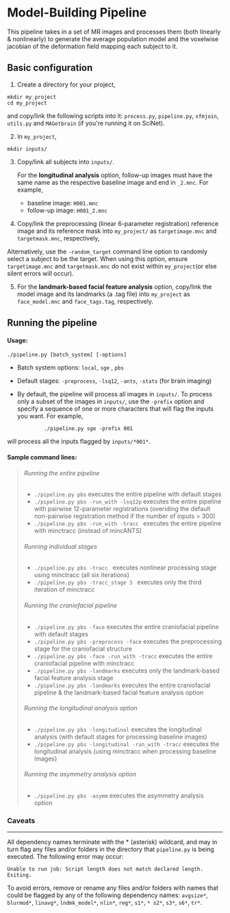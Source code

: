 Model-Building Pipeline
================================
This pipeline takes in a set of MR images and processes them (both linearly & nonlinearly) to generate the average 
population model and the voxelwise jacobian of the deformation field mapping each subject to it.

Basic configuration  
-------------------------
1. Create a directory for your project,
```
mkdir my_project
cd my_project
```
   and copy/link the following scripts into it: 
   `process.py`, `pipeline.py`, `xfmjoin`, `utils.py` and `MAGetbrain` (if you're running it on SciNet).

2. In `my_project`, 
```
mkdir inputs/
```

3. Copy/link all subjects into `inputs/`. 
   
   For the **longitudinal analysis** option, follow-up images must have the same name as the respective baseline image and end in `_2.mnc`. For example, 
    * baseline image:  `H001.mnc`
    * follow-up image: `H001_2.mnc`		

4. Copy/link the preprocessing (linear 6-parameter registration) reference image and its reference mask into               `my_project/` as `targetimage.mnc` and `targetmask.mnc`, respectively,

  Alternatively, use the `-random_target` command line option to randomly select a subject to be the target. When using this option, ensure `targetimage.mnc` and `targetmask.mnc` do not exist within `my_project`(or else silent errors will occur).

5. For the **landmark-based facial feature analysis** option, copy/link the model image and its landmarks (a .tag file) into `my_project` as `face_model.mnc` and `face_tags.tag`, respectively.


Running the pipeline 
-------------------------
#### Usage: 
```
./pipeline.py [batch_system] [-options]
```
 * Batch system options: `local`, `sge` , `pbs`

 * Default stages: `-preprocess`, `-lsq12`, `-ants`, `-stats` (for brain imaging)

 * By default, the pipeline will process all images in `inputs/`. To process only a subset of the images in `inputs/`, use the `-prefix` option and specify a sequence of one or more characters that will flag the inputs you want. For example,
```
            ./pipeline.py sge -prefix 001  
```

 will process all the inputs flagged by `inputs/*001*`.



#### Sample command lines:

> ###### Running the entire pipeline 
> * `./pipeline.py pbs` executes the entire pipeline with default stages
> * `./pipeline.py pbs -run_with -lsq12p` executes the entire pipeline with pairwise 12-parameter registrations          (overiding the default non-pairwise registration method if the number of inputs > 300)
> *  `./pipeline.py pbs -run_with -tracc ` executes the entire pipeline with minctracc (instead of mincANTS)
>
>###### Running individual stages
> * `./pipeline.py pbs -tracc ` executes nonlinear processing stage using minctracc (all six iterations) 
> * `./pipeline.py pbs -tracc_stage 3 ` executes only the third iteration of minctracc
>
>###### Running the craniofacial pipeline
> *  `./pipeline.py pbs -face` executes the entire craniofacial pipeline with default stages 
> *  `./pipeline.py pbs -preprocess -face` executes the preprocessing stage for the craniofacial structure 
> * `./pipeline.py pbs -face -run_with -tracc` executes the entire craniofacial pipeline with minctracc
> *  `./pipeline.py pbs -landmarks` executes only the landmark-based facial feature analysis stage
> *  `./pipeline.py pbs -landmarks` executes the entire craniofacial pipeline & the landmark-based facial feature        analysis option 
>
>###### Running the longitudinal analysis option
> * `./pipeline.py pbs -longitudinal` executes the longitudinal analysis (with default stages for processing baseline    images)
> *  `./pipeline.py pbs -longitudinal -run_with -tracc` executes the longitudinal analysis (using minctracc when processing baseline images)
>
>###### Running the asymmetry analysis option
> *  `./pipeline.py pbs -asymm` executes the asymmetry analysis option
>

 


### Caveats 
-------------------

All dependency names terminate with the * (asterisk) wildcard, and may in turn flag any
files and/or folders in the directory that `pipeline.py` is being executed. The following error may occur:
    
    Unable to run job: Script length does not match declared length.
    Exiting.

To avoid errors, remove or rename any files and/or folders with names that could be flagged by 
any of the following dependency names: 
`avgsize*`, `blurmod*`, `linavg*`, `lndmk_model*`, `nlin*`, `reg*`, `s1*`, `* s2*`, `s3*`, `s6*`, `tr*`.
